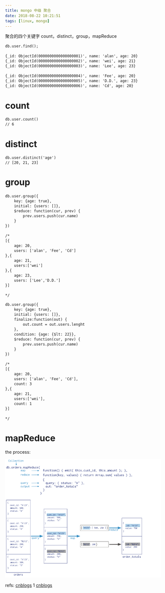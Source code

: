 ```yaml
---
title: mongo 中级 聚合
date: 2018-08-22 10:21:51
tags: [linux, mongo]
---
```


聚合的四个关键字 count，distinct，group，mapReduce
```
db.user.find();

{_id: ObjectId(0000000000000000001)', name: 'alan', age: 20}
{_id: ObjectId(0000000000000000002)', name: 'wei', age: 21}
{_id: ObjectId(0000000000000000003)', name: 'Lee', age: 23}

{_id: ObjectId(0000000000000000004)', name: 'Fee', age: 20}
{_id: ObjectId(0000000000000000005)', name: 'D.D.', age: 23}
{_id: ObjectId(0000000000000000006)', name: 'Cd', age: 20}

```
# count 

```
db.user.count()
// 6
```

# distinct

```
db.user.distinct('age')
// [20, 21, 23]

```

# group

```
db.user.group({
    key: {age: true},
    initial: {users: []},
    $reduce: function(cur, prev) {
        prev.users.push(cur.name)
    }
})

/*
[{
    age: 20,
    users: ['alan', 'Fee', 'Cd']
},{
    age: 21,
    users:['wei']
},{
    age: 23,
    users: ['Lee','D.D.']
}]

*/
```

```
db.user.group({
    key: {age: true},
    initial: {users: []},
    finalize:function(out) {
        out.count = out.users.lenght
    },
    condition: {age: {$lt: 22}},
    $reduce: function(cur, prev) {
        prev.users.push(cur.name)
    }
})

/*
[{
    age: 20,
    users: ['alan', 'Fee', 'Cd'],
    count: 3
},{
    age: 21,
    users:['wei'],
    count: 1
}]

*/
```

# mapReduce

the process:

![dd](./images/mongo-mapreduce.png)

refs:
[cnblogs](https://www.cnblogs.com/huangxincheng/archive/2012/02/21/2361205.html)
1
[cnblogs](https://www.cnblogs.com/chenpingzhao/p/7913247.html)